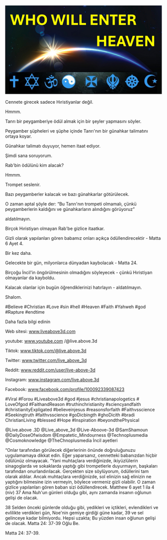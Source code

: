 ![Video cover image](../cover.jpg "cover photo")

Cennete girecek sadece Hıristiyanlar değil.

Hmmm.

Tanrı bir peygamberiye ödül almak için bir şeyler yapmasını söyler.

Peygamber şüpheleri ve şüphe içinde Tanrı'nın bir günahkar talimatını ortaya koyar.

Günahkar talimatı duyuyor, hemen itaat ediyor.

Şimdi sana soruyorum.

Rab'bin ödülünü kim alacak?

Hmmm.

Trompet seslenir.

Bazı peygamberler kalacak ve bazı günahkarlar götürülecek.

O zaman aptal şöyle der: “Bu Tanrı'nın trompeti olmamalı, çünkü peygamberlerin kaldığını ve günahkarların alındığını görüyoruz”

aldatılmayın.

Birçok Hıristiyan olmayan Rab'be gizlice itaatkar.

Gizli olarak yapılanları gören babamız onları açıkça ödüllendirecektir - Matta 6 Ayet 4.

Bir kez daha.

Gelecekte bir gün, milyonlarca dünyadan kaybolacak - Matta 24.

Birçoğu İncil'in öngörülmesinin olmadığını söyleyecek - çünkü Hıristiyan olmayanlar da kayboldu.

Kalacak olanlar için bugün öğrendiklerinizi hatırlayın - aldatılmayın.

Shalom.


#Believe #Christian #Love #sin #hell #Heaven #Faith #Yahweh #god #Rapture #endtime


Daha fazla bilgi edinin

Web sitesi: www.liveabove3d.com

youtube: www.youtube.com /@live.above.3d

Tiktok: www.tiktok.com/@live.above.3d

Twitter: www.twitter.com/live_above_3d

Reddit: www.reddit.com/user/live-above-3d

Instagram: www.instagram.com/live.above.3d

Facebook: www.facebook.com/profile/100092339087423

#Viral #Forou #Liveabove3d #god #jesus #christianapologetics # LoveOfgod #FaithandReason #truthinchristianity #sciencyandfaith #christianityExpligated #believeinjesus #reasonsforfaith #Faithvsscience #Seekingtruth #faithvsscience #goDicbingth #ghoDicith #bradi ChristianLiving #blessed #Hope #Inspiration #beyondthePhysical

@Live.above .3D @Live_above_3d @Live-Aboove-3d @SamShamoun @DailyDoseOfwisdom @Empatetic_Mindourness @Technoplusmedia @Cosmoknowledge @TheChnoplusmedia   İncil ayetleri


“Onlar tarafından görülecek diğerlerinin önünde doğruluğunuzu uygulamamaya dikkat edin. Eğer yaparsanız, cennetteki babanızdan hiçbir ödülünüz olmayacak.
“Yani muhtaçlara verdiğinizde, ikiyüzlülerin sinagoglarda ve sokaklarda yaptığı gibi trompetlerle duyurmayın, başkaları tarafından onurlandırılacak. Gerçekten size söylüyorum, ödüllerini tam olarak aldılar. Ancak muhtaçlara verdiğinizde, sol elinizin sağ elinizin ne yaptığını bilmesine izin vermeyin, böylece vermeniz gizli olabilir. O zaman gizlice yapılanları gören baban sizi ödüllendirecek.
Matthew 6 ayet 1 ila 4 (niv)
37 Ama Nuh'un günleri olduğu gibi, aynı zamanda insanın oğlunun gelişi de olacak.

38 Selden önceki günlerde olduğu gibi, yedikleri ve içtikleri, evlendikleri ve evlilikte verdikleri gün, Noe'nin gemiye girdiği güne kadar,
39 ve sel gelinceye kadar bilmiyordu. Hepsi uzakta; Bu yüzden insan oğlunun gelişi de olacak.
Matta 24: 37-39 Oğlu Be.

Matta 24: 37-39.
